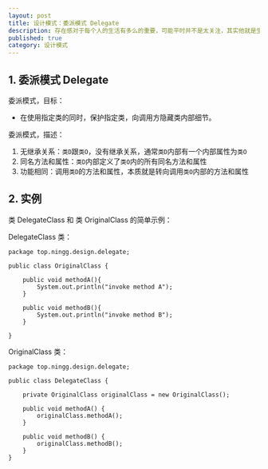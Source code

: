 ```yaml
---
layout: post
title: 设计模式：委派模式 Delegate
description: 存在感对于每个人的生活有多么的重要，可能平时并不是太关注，其实他就是生活的全部
published: true
category: 设计模式
---
```


## 1. 委派模式 Delegate

委派模式，目标：

* 在使用指定类的同时，保护指定类，向调用方隐藏类内部细节。

委派模式，描述：

1. 无继承关系：`类D`跟`类O`，没有继承关系，通常`类D`内部有一个内部属性为`类O`
1. 同名方法和属性：`类D`内部定义了`类O`内的所有同名方法和属性
1. 功能相同：调用`类D`的方法和属性，本质就是转向调用`类O`内部的方法和属性

## 2. 实例

类 DelegateClass 和 类 OriginalClass 的简单示例：

DelegateClass 类：

```
package top.ningg.design.delegate;
 
public class OriginalClass {
 
    public void methodA(){
        System.out.println("invoke method A");
    }
 
    public void methodB(){
        System.out.println("invoke method B");
    }
 
}
```

OriginalClass 类：

```
package top.ningg.design.delegate;
 
public class DelegateClass {
 
    private OriginalClass originalClass = new OriginalClass();
 
    public void methodA() {
        originalClass.methodA();
    }
 
    public void methodB() {
        originalClass.methodB();
    }
}
```











































[NingG]:    http://ningg.github.com  "NingG"










